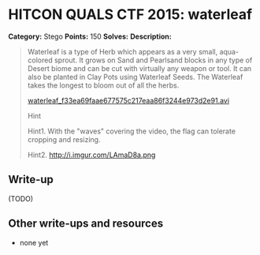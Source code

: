 # HITCON QUALS CTF 2015: waterleaf

**Category:** Stego
**Points:** 150
**Solves:** 
**Description:**

> Waterleaf is a type of Herb which appears as a very small, aqua-colored sprout. It grows on Sand and Pearlsand blocks in any type of Desert biome and can be cut with virtually any weapon or tool. It can also be planted in Clay Pots using Waterleaf Seeds. The Waterleaf takes the longest to bloom out of all the herbs.
> 
> 
> [waterleaf_f33ea69faae677575c217eaa86f3244e973d2e91.avi](waterleaf_f33ea69faae677575c217eaa86f3244e973d2e91.avi)
> 
> Hint
>
> Hint1. With the "waves" covering the video, the flag can tolerate cropping and resizing.
>
> Hint2. <http://i.imgur.com/LAmaD8a.png>


## Write-up

(TODO)

## Other write-ups and resources

* none yet
